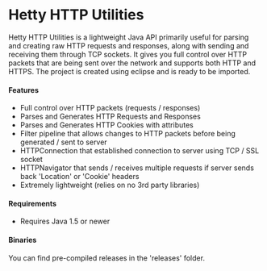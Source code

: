# Hetty HTTP Utilities
Hetty HTTP Utilities is a lightweight Java API primarily useful for parsing and creating raw HTTP requests and responses, along with sending and receiving them through TCP sockets. It gives you full control over HTTP packets that are being sent over the network and supports both HTTP and HTTPS. The project is created using eclipse and is ready to be imported. 

#### Features
- Full control over HTTP packets (requests / responses)
- Parses and Generates HTTP Requests and Responses
- Parses and Generates HTTP Cookies with attributes
- Filter pipeline that allows changes to HTTP packets before being generated / sent to server
- HTTPConnection that established connection to server using TCP / SSL socket
- HTTPNavigator that sends / receives multiple requests if server sends back 'Location' or 'Cookie' headers
- Extremely lightweight (relies on no 3rd party libraries)

#### Requirements
- Requires Java 1.5 or newer

#### Binaries
You can find pre-compiled releases in the 'releases' folder.